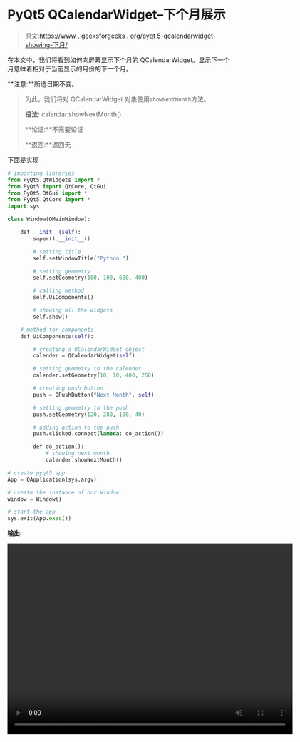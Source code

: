 # PyQt5 QCalendarWidget–下个月展示

> 原文:[https://www . geeksforgeeks . org/pyqt 5-qcalendarwidget-showing-下月/](https://www.geeksforgeeks.org/pyqt5-qcalendarwidget-showing-next-month/)

在本文中，我们将看到如何向屏幕显示下个月的 QCalendarWidget。显示下一个月意味着相对于当前显示的月份的下一个月。

**注意:**所选日期不变。

> 为此，我们将对 QCalendarWidget 对象使用`showNextMonth`方法。
> 
> **语法:** calendar.showNextMonth()
> 
> **论证:**不需要论证
> 
> **返回:**返回无

下面是实现

```py
# importing libraries
from PyQt5.QtWidgets import * 
from PyQt5 import QtCore, QtGui
from PyQt5.QtGui import * 
from PyQt5.QtCore import * 
import sys

class Window(QMainWindow):

    def __init__(self):
        super().__init__()

        # setting title
        self.setWindowTitle("Python ")

        # setting geometry
        self.setGeometry(100, 100, 600, 400)

        # calling method
        self.UiComponents()

        # showing all the widgets
        self.show()

    # method for components
    def UiComponents(self):

        # creating a QCalendarWidget object
        calender = QCalendarWidget(self)

        # setting geometry to the calender
        calender.setGeometry(10, 10, 400, 250)

        # creating push button
        push = QPushButton("Next Month", self)

        # setting geometry to the push
        push.setGeometry(120, 280, 100, 40)

        # adding action to the push
        push.clicked.connect(lambda: do_action())

        def do_action():
            # showing next month
            calender.showNextMonth()

# create pyqt5 app
App = QApplication(sys.argv)

# create the instance of our Window
window = Window()

# start the app
sys.exit(App.exec())
```

**输出:**

<video class="wp-video-shortcode" id="video-422415-1" width="640" height="428" preload="metadata" controls=""><source type="video/mp4" src="https://media.geeksforgeeks.org/wp-content/uploads/20200602040807/Python-2020-06-02-04-07-38.mp4?_=1">[https://media.geeksforgeeks.org/wp-content/uploads/20200602040807/Python-2020-06-02-04-07-38.mp4](https://media.geeksforgeeks.org/wp-content/uploads/20200602040807/Python-2020-06-02-04-07-38.mp4)</video>